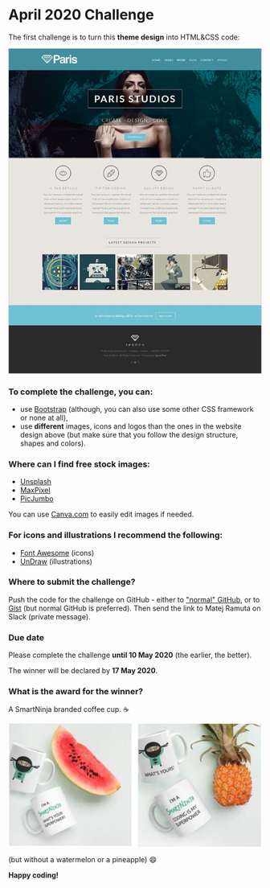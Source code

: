 # April 2020 Challenge

The first challenge is to turn this **theme design** into HTML&CSS code:

![](img/paris-theme.jpg)

### To complete the challenge, you can:

- use [Bootstrap](https://getbootstrap.com/) (although, you can also use some other CSS framework or none at all),
- use **different** images, icons and logos than the ones in the website design above (but make sure that you follow the design structure, shapes and colors).

### Where can I find free stock images:

- [Unsplash](https://unsplash.com/)
- [MaxPixel](https://www.maxpixel.net/)
- [PicJumbo](https://picjumbo.com/)

You can use [Canva.com](https://www.canva.com) to easily edit images if needed.

### For icons and illustrations I recommend the following:

- [Font Awesome](https://fontawesome.com/) (icons)
- [UnDraw](https://undraw.co/illustrations) (illustrations)

### Where to submit the challenge?

Push the code for the challenge on GitHub - either to ["normal" GitHub](https://github.com/), or to [Gist](https://gist.github.com/) (but normal GitHub is preferred). Then send the link to Matej Ramuta on Slack (private message).

### Due date

Please complete the challenge **until 10 May 2020** (the earlier, the better).

The winner will be declared by **17 May 2020**.

### What is the award for the winner?

A SmartNinja branded coffee cup. ☕

![](img/coffee-cup.jpeg)

(but without a watermelon or a pineapple) 😄

**Happy coding!**